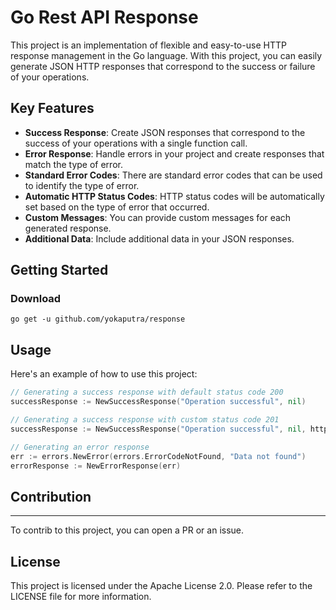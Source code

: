 # Go Rest API Response

This project is an implementation of flexible and easy-to-use HTTP response management in the Go language. With this project, you can easily generate JSON HTTP responses that correspond to the success or failure of your operations.

## Key Features

- **Success Response**: Create JSON responses that correspond to the success of your operations with a single function call.
- **Error Response**: Handle errors in your project and create responses that match the type of error.
- **Standard Error Codes**: There are standard error codes that can be used to identify the type of error.
- **Automatic HTTP Status Codes**: HTTP status codes will be automatically set based on the type of error that occurred.
- **Custom Messages**: You can provide custom messages for each generated response.
- **Additional Data**: Include additional data in your JSON responses.

## Getting Started

### Download

```shell
go get -u github.com/yokaputra/response
```

## Usage

Here's an example of how to use this project:

```go
// Generating a success response with default status code 200
successResponse := NewSuccessResponse("Operation successful", nil)

// Generating a success response with custom status code 201
successResponse := NewSuccessResponse("Operation successful", nil, http.StatusCreated)

// Generating an error response
err := errors.NewError(errors.ErrorCodeNotFound, "Data not found")
errorResponse := NewErrorResponse(err)
```

## Contribution

---

To contrib to this project, you can open a PR or an issue.

## License

This project is licensed under the Apache License 2.0. Please refer to the LICENSE file for more information.
